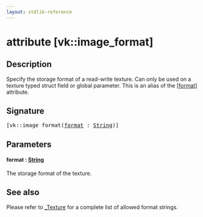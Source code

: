 ```yaml
---
layout: stdlib-reference
---
```


# attribute [vk::image\_format]

## Description

Specify the storage format of a read-write texture. Can only be used on a texture typed struct field or global parameter.
This is an alias of the <span class='code'>[<a href="vk_image_format.html#decl-format" class="code_param">format</a>]</span> attribute.

## Signature

<pre>
[vk::image_format(<a href="vk_image_format.html#decl-format" class="code_param">format</a> : <a href="../types/string-0/index.html" class="code_type">String</a>)]
</pre>

## Parameters

####  <a id="decl-format"></a>format  : [String](../types/string-0/index)
The storage format of the texture.


## See also

Please refer to <span class='code'><a href="../types/0texture-01/index.html" class="code_type">_Texture</a></span> for a complete list of allowed format strings.


